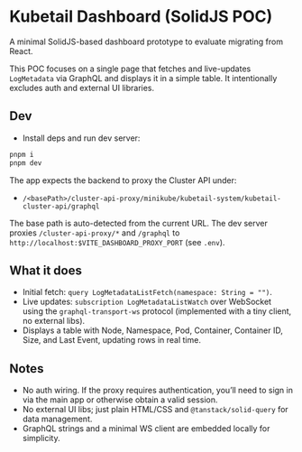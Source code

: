 # Kubetail Dashboard (SolidJS POC)

A minimal SolidJS-based dashboard prototype to evaluate migrating from React.

This POC focuses on a single page that fetches and live-updates `LogMetadata` via GraphQL and displays it in a simple table. It intentionally excludes auth and external UI libraries.

## Dev

- Install deps and run dev server:

```bash
pnpm i
pnpm dev
```

The app expects the backend to proxy the Cluster API under:

- `/<basePath>/cluster-api-proxy/minikube/kubetail-system/kubetail-cluster-api/graphql`

The base path is auto-detected from the current URL. The dev server proxies `/cluster-api-proxy/*` and `/graphql` to `http://localhost:$VITE_DASHBOARD_PROXY_PORT` (see `.env`).

## What it does

- Initial fetch: `query LogMetadataListFetch(namespace: String = "")`.
- Live updates: `subscription LogMetadataListWatch` over WebSocket using the `graphql-transport-ws` protocol (implemented with a tiny client, no external libs).
- Displays a table with Node, Namespace, Pod, Container, Container ID, Size, and Last Event, updating rows in real time.

## Notes

- No auth wiring. If the proxy requires authentication, you’ll need to sign in via the main app or otherwise obtain a valid session.
- No external UI libs; just plain HTML/CSS and `@tanstack/solid-query` for data management.
- GraphQL strings and a minimal WS client are embedded locally for simplicity.
